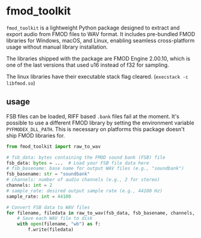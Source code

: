 # fmod_toolkit

`fmod_toolkit` is a lightweight Python package designed to extract and export audio from FMOD files to WAV format.
It includes pre-bundled FMOD libraries for Windows, macOS, and Linux, enabling seamless cross-platform usage without manual library installation.

The libraries shipped with the package are FMOD Engine 2.00.10,
which is one of the last versions that used u16 instead of f32 for sampling.

The linux libraries have their executable stack flag cleared.
(``execstack -c libfmod.so``)

## usage

FSB files can be loaded, RIFF based ``.bank`` files fail at the moment.
It's possible to use a different FMOD library by setting the environment variable ``PYFMODEX_DLL_PATH``.
This is necessary on platforms this package doesn't ship FMOD libraries for.

```py
from fmod_toolkit import raw_to_wav

# fsb_data: bytes containing the FMOD sound bank (FSB) file
fsb_data: bytes = ...  # Load your FSB file data here
# fsb_basename: base name for output WAV files (e.g., "soundbank")
fsb_basename: str = "soundbank"
# channels: number of audio channels (e.g., 2 for stereo)
channels: int = 2
# sample_rate: desired output sample rate (e.g., 44100 Hz)
sample_rate: int = 44100

# Convert FSB data to WAV files
for filename, filedata in raw_to_wav(fsb_data, fsb_basename, channels, sample_rate):
    # Save each WAV file to disk
    with open(filename, "wb") as f:
        f.write(filedata)
```
